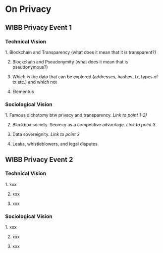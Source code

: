 <h1>On Privacy</h1>
<h2>WIBB Privacy Event 1</h2>
<h3>Technical Vision</h3>
1. Blockchain and Transparency (what does it mean that it is transparent?)

2. Blockchain and Pseudonymity (what does it mean that is pseudonymous?)

3. Which is the data that can be explored (addresses, hashes, tx, types of tx etc.) and which not

4. Elementus

<h3>Sociological Vision</h3>
1. Famous dichotomy btw privacy and transparency. <i>Link to point 1-2)</i>

2. Blackbox society. Secrecy as a competitive advantage. <i>Link to point 3</i>

3. Data sovereignity. <i>Link to point 3</i>

4. Leaks, whistleblowers, and legal disputes

<h2>WIBB Privacy Event 2</h2>
<h3>Technical Vision</h3>
1. xxx

2. xxx

3. xxx

<h3>Sociological Vision</h3>
1. xxx

2. xxx

3. xxx

